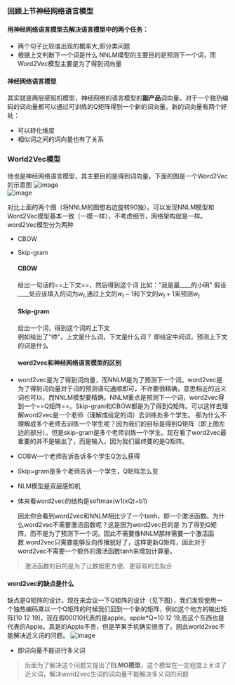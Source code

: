 ### 回顾上节神经网络语言模型
#### 用神经网络语言模型去解决语言模型中的两个任务：   
* 两个句子比较谁出现的概率大,即分类问题
* 根据上文判断下一个词是什么
NNLM模型的主要目的是预测下一个词，而Word2Vec模型主要是为了得到词向量

#### 神经网络语言模型
其实就是两层感知机模型，神经网络的语言模型的**副产品**词向量。对于一个独热编码的词向量都可以通过可训练的Q矩阵得到一个新的词向量。新的词向量有两个好处：    
* 可以转化维度
* 相似词之间的词向量也有了关系

### World2Vec模型
他也是神经网络语言模型，其主要目的是得到词向量。下面的图是一个Word2Vec的示意图
![image](https://github.com/RiversDong/DeepLearning/assets/45725241/609ab0f5-0712-4cf4-b299-9076f0758db4)    
![image](https://github.com/RiversDong/DeepLearning/assets/45725241/75a92217-836c-470f-a9f3-c2c50026e9c9)

对比上面的两个图（将NNLM的图想右边旋转90独）。可以发现NNLM模型和Word2Vec模型基本一致（一模一样），不考虑细节，网络架构就是一样。    
word2Vec模型分为两种      
* CBOW
* Skip-gram

  #### CBOW
  给出一句话的==上下文==，然后得到这个词
  比如："我是最____的小明"
  假设____处应该填入的词为$w_t$,通过上文的$w_t-1$和下文的$w_t+1$来预测$w_t$

  #### Skip-gram
  给出一个词，得到这个词的上下文    
  例如给出了”帅“，上文是什么词，下文是什么词？
  即给定中间词，预测上下文的词是什么

  #### word2vec和神经网络语言模型的区别
* word2vec是为了得到词向量，而NNLM是为了预测下一个词。word2vec是为了得到词向量对于词的预测语句通顺即可，不许要很精确，意思相近的近义词也可以，而NNLM模型要精确。NNLM重点是预测下一个词，word2vec得到一个==Q矩阵==。Skip-gram和CBOW都是为了得到Q矩阵。可以这样去理解word2vec是一个老师（理解成给定的词）去训练处多个学生。  那为什么不理解成多个老师去训练一个学生呢？因为我们的目标是得到Q矩阵（即上图左边的部分）。但是skip-gram是多个老师训练一个学生。现在看了word2vec最重要的并不是输出了，而是输入，因为我们最终要的是Q矩阵。
* COBW一个老师告诉告诉多个学生Q怎么获得
*  Skip=gram是多个老师告诉一个学生，Q矩阵怎么变
*  NLM模型是双层感知机
*  体来看word2vec的结构是softmax(w1(xQ)+b1)

    因此你会看到word2vec和NNLM相比少了一个tanh，即一个激活函数。为什么word2vec不需要激活函数呢？这是因为word2vec目的是
    为了得到Q矩阵，而不是为了预测下一个词，因此不需要像NNLM那样需要一个激活函数.word2vec只需要能够反向传播就好了，这样更新Q矩阵，因此对于word2vec不需要一个额外的激活函数tanh来增加计算量。

> 激活函数的目的是为了让数据更方便、更容易的去拟合

#### word2vec的缺点是什么
缺点是Q矩阵的设计。现在来会议一下Q矩阵的设计（见下图），我们发现使用一个独热编码乘以一个Q矩阵的时候我们回到一个新的矩阵，例如这个地方的输出矩阵[10 12 19]，现在假00010代表的是apple，apple*Q=10 12 19,而这个东西也是代表的Apple。真是的Apple不贵，但是苹果手机确实很贵了。因此world2vec不能解决近义词的问题。
![image](https://github.com/RiversDong/DeepLearning/assets/45725241/8102626e-4f61-440a-9a68-d6c55089c12d)    

* 即词向量不能进行多义词

> 后面为了解决这个问题又提出了**ELMO模型**，这个模型在一定程度上关注了近义词，解决word2vec生词的词向量不能解决多义词的问题





    

